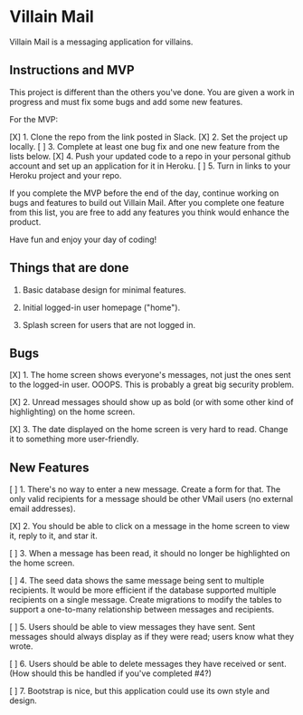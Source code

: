 # Villain Mail

Villain Mail is a messaging application for villains.

## Instructions and MVP

This project is different than the others you've done. You are given a work in progress and must fix some bugs and add some new features.

For the MVP:

[X] 1. Clone the repo from the link posted in Slack. 
[X] 2. Set the project up locally. 
[ ] 3. Complete at least one bug fix and one new feature from the lists below.
[X] 4. Push your updated code to a repo in your personal github account and set up an application for it in Heroku. 
[ ] 5. Turn in links to your Heroku project and your repo.

If you complete the MVP before the end of the day, continue working on bugs and features to build out Villain Mail. After you complete one feature from this list, you are free to add any features you think would enhance the product. 

Have fun and enjoy your day of coding!

## Things that are done

1. Basic database design for minimal features.

2. Initial logged-in user homepage ("home").

3. Splash screen for users that are not logged in.

## Bugs

[X] 1. The home screen shows everyone's messages, not just the ones sent to the logged-in user. OOOPS. This is probably a great big security problem.

[X] 2. Unread messages should show up as bold (or with some other kind of highlighting) on the home screen.

[X] 3. The date displayed on the home screen is very hard to read. Change it to something more user-friendly.

## New Features

[ ] 1. There's no way to enter a new message. Create a form for that. The only valid recipients for a message should be other VMail users (no external email addresses).

[X] 2. You should be able to click on a message in the home screen to view it, reply to it, and star it.

[ ] 3. When a message has been read, it should no longer be highlighted on the home screen.

[ ] 4. The seed data shows the same message being sent to multiple recipients. It would be more efficient if the database supported multiple recipients on a single message. Create migrations to modify the tables to support a one-to-many relationship between messages and recipients.

[ ] 5. Users should be able to view messages they have sent. Sent messages should always display as if they were read; users know what they wrote.

[ ] 6. Users should be able to delete messages they have received or sent. (How should this be handled if you've completed #4?)

[ ] 7. Bootstrap is nice, but this application could use its own style and design.
 
